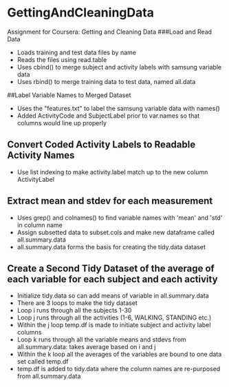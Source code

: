 # GettingAndCleaningData
Assignment for Coursera: Getting and Cleaning Data
###Load and Read Data

* Loads training and test data files by name
* Reads the files using read.table
* Uses cbind() to merge subject and activity labels with samsung variable data
* Uses rbind() to merge training data to test data, named all.data

##Label Variable Names to Merged Dataset

* Uses the "features.txt" to label the samsung variable data with names()
* Added ActivityCode and SubjectLabel prior to var.names so that columns would line up properly

## Convert Coded Activity Labels to Readable Activity Names

* Use list indexing to make activity.label match up to the new column ActivityLabel
## Extract mean and stdev for each measurement

* Uses grep() and colnames() to find variable names with 'mean' and 'std' in column name
* Assign subsetted data to subset.cols and make new dataframe called all.summary.data
* all.summary.data forms the basis for creating the tidy.data dataset

## Create a Second Tidy Dataset of the average of each variable for each subject and each activity

* Initialize tidy.data so can add means of variable in all.summary.data
* There are 3 loops to make the tidy dataset
* Loop i runs through all the subjects 1-30
* Loop j runs through all the activities (1-6, WALKING, STANDING etc.)
* Within the j loop temp.df is made to initiate subject and activity label columns 
* Loop k runs through all the variable means and stdevs from all.summary.data: takes average based on i and j 
* Within the k loop all the averages of the variables are bound to one data set called temp.df
* temp.df is added to tidy.data where the column names are re-purposed from all.summary.data



